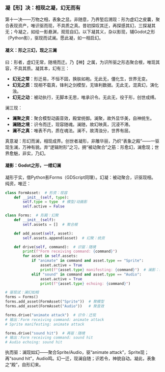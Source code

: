 ### 凝【形】决：相现之凝，幻无而有

第十一决——万物之相，表象之显。非随意，乃界堑后溯现：形为虚幻之皮囊，聚合表现资产，唯识驱而现，不具质之真。昔初探叹其迁，再探感其幻，三探凝其无；今凝之，如绘一影悬渊，观现自幻。以下凝其义，杂以影现，辅Godot之形（Python影），驱现而试澜。愿此凝，如一相启幻。

#### 凝义：形之三幻，现之三澜
曰：形者，虚幻无常，随境而迁。乃【神】之属，为识所驱之形态聚合根，唯现其容，不具其质。凝其本，幻有三：  
- **幻无之常**：形迁易，不恒不固，换肤如袍。无此无，僵化生，世界无变。  
- **幻无之质**：现相不载真，锋利之剑模型，无锋利数据。无此无，混真幻，演化浊。  
- **幻无之动**：被动执行，无脚本无思，唯承识令。无此无，役于形，创世成缚。  

澜三现：  
- **澜聚之资**：聚合模型动画音效，殿堂统御。澜聚，故外显华美，自神统生。  
- **澜随之境**：识令而迁，现容随魂。澜随，故幻映真，沉浸不滞。  
- **澜不之真**：唯表不内，质在魂法。澜不，故清浊分，世界有层。  

真意凝：形幻而澜，相现成界。创世者凝形，非雕华丽，乃织“表象之殿”——一驱现生澜，万神有貌。弃“逻辑附形”之习，拥“被动聚合”之筋：形愈幻，澜愈现；世界愈魅，非实，乃幻。

#### 凝影：Godot之形，一缕幻澜
凝形于实，借Python影Forms（GDScript同理）。幻凝：被动聚合，识驱现相。纯资，唯迁：

```python
class FormAsset:  # 形资：现容
    def __init__(self, type):
        self.type = type  # 模型/动画影
        self.active = False

class Forms:  # 形殿：幻聚
    def __init__(self):
        self.assets = []  # 聚合根

    def add_asset(self, asset):
        self.assets.append(asset)  # 幻聚：统资

    def drive(self, command):  # 识驱：随境
        print(f"Form receiving command: {command}")
        for asset in self.assets:
            if "animate" in command and asset.type == "Sprite":
                asset.active = True
                print(f"{asset.type} manifesting: {command}")  # 澜影：现幻
            elif "sound" in command and asset.type == "Audio":
                asset.active = True
                print(f"{asset.type} echoing: {command}")

# 驱现试：澜幻如相
forms = Forms()
forms.add_asset(FormAsset("Sprite"))  # 聚模型
forms.add_asset(FormAsset("Audio"))   # 聚音效

forms.drive("animate attack")  # 识令：迁现
# 输出：Form receiving command: animate attack
# Sprite manifesting: animate attack

forms.drive("sound hit")  # 再驱：随境
# 输出：Form receiving command: sound hit
# Audio echoing: sound hit
```

执而驱：澜现如幻——聚合Sprite/Audio，驱“animate attack”，Sprite现；再“sound hit”，Audio鸣。幻一迁，现澜自随；识若令，神貌自动。凝此，表象之“殿”，自形幻来。

